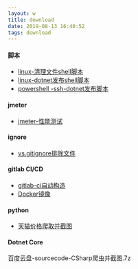 ```yaml
---
layout: w
title: download
date: 2019-08-13 16:40:52
tags: download
---
```

#### 脚本
- [linux-清理文件shell脚本](/download/clear.sh)  
- [linux-dotnet发布shell脚本](/download/webapi_bak.sh)  
- [powershell -ssh-dotnet发布脚本](/download/webapi_publish_plink_ful.ps1)

<!--more-->
#### jmeter  
- [jmeter-性能测试](/download/webapi.jmx)
#### ignore
- [vs.gitignore排除文件](/download/.gitignore)

#### gitlab CI/CD
- [gitlab-ci自动构造](/download/gitlab-ci.yml)
- [Docker镜像](/download/Dockerfile)

#### python
- [天猫价格爬取并截图](/download/天猫爬虫并截图(python).7z)

#### Dotnet Core
百度云盘-sourcecode-CSharp爬虫并截图.7z